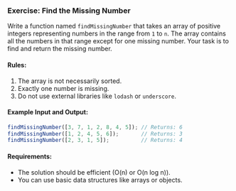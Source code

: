 ### Exercise: **Find the Missing Number**

Write a function named `findMissingNumber` that takes an array of positive integers representing numbers in the range from `1` to `n`. The array contains all the numbers in that range except for one missing number. Your task is to find and return the missing number.

#### Rules:

1. The array is not necessarily sorted.
2. Exactly one number is missing.
3. Do not use external libraries like `lodash` or `underscore`.

#### Example Input and Output:

```javascript
findMissingNumber([3, 7, 1, 2, 8, 4, 5]); // Returns: 6
findMissingNumber([1, 2, 4, 5, 6]);       // Returns: 3
findMissingNumber([2, 3, 1, 5]);          // Returns: 4
```

#### Requirements:
- The solution should be efficient (O(n) or O(n log n)).
- You can use basic data structures like arrays or objects.